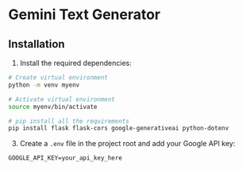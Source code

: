 # Gemini Text Generator

## Installation

1. Install the required dependencies:
```bash
# Create virtual environment
python -m venv myenv

# Activate virtual environment
source myenv/bin/activate

# pip install all the requirements
pip install flask flask-cors google-generativeai python-dotenv
```

3. Create a `.env` file in the project root and add your Google API key:
```env
GOOGLE_API_KEY=your_api_key_here
```